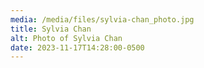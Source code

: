 ```yaml
---
media: /media/files/sylvia-chan_photo.jpg
title: Sylvia Chan
alt: Photo of Sylvia Chan
date: 2023-11-17T14:28:00-0500
---
```

